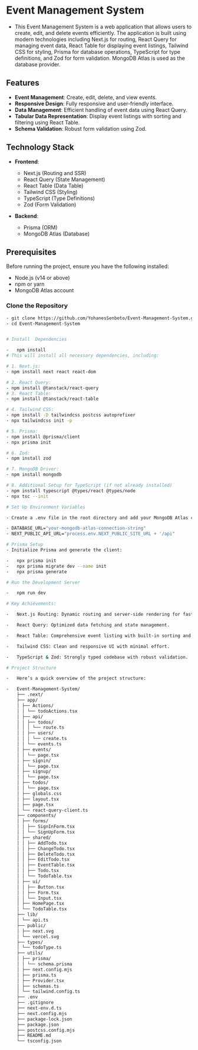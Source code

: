 # Event Management System

-   This Event Management System is a web application that allows users to create, edit, and delete events efficiently. The application is built using modern technologies including Next.js for routing, React Query for managing event data, React Table for displaying event listings, Tailwind CSS for styling, Prisma for database operations, TypeScript for type definitions, and Zod for form validation. MongoDB Atlas is used as the database provider.

## Features

-   **Event Management**: Create, edit, delete, and view events.
-   **Responsive Design**: Fully responsive and user-friendly interface.
-   **Data Management**: Efficient handling of event data using React Query.
-   **Tabular Data Representation**: Display event listings with sorting and filtering using React Table.
-   **Schema Validation**: Robust form validation using Zod.

## Technology Stack

-   **Frontend**:

    -   Next.js (Routing and SSR)
    -   React Query (State Management)
    -   React Table (Data Table)
    -   Tailwind CSS (Styling)
    -   TypeScript (Type Definitions)
    -   Zod (Form Validation)

-   **Backend**:
    -   Prisma (ORM)
    -   MongoDB Atlas (Database)

## Prerequisites

Before running the project, ensure you have the following installed:

-   Node.js (v14 or above)
-   npm or yarn
-   MongoDB Atlas account

### Clone the Repository

```bash
- git clone https://github.com/YohanesSenbeto/Event-Management-System.git
- cd Event-Management-System


# Install  Dependencies

-   npm install
# This will install all necessary dependencies, including:

# 1. Next.js:
- npm install next react react-dom

# 2. React Query:
- npm install @tanstack/react-query
# 3. React Table:
- npm install @tanstack/react-table

# 4. Tailwind CSS:
- npm install -D tailwindcss postcss autoprefixer
- npx tailwindcss init -p

# 5. Prisma:
- npm install @prisma/client
- npx prisma init

# 6. Zod:
- npm install zod

# 7. MongoDB Driver:
- npm install mongodb

# 8. Additional Setup for TypeScript (if not already installed)
- npm install typescript @types/react @types/node
- npx tsc --init

# Set Up Environment Variables

- Create a .env file in the root directory and add your MongoDB Atlas connection string:

- DATABASE_URL="your-mongodb-atlas-connection-string"
- NEXT_PUBLIC_API_URL="process.env.NEXT_PUBLIC_SITE_URL + '/api"

# Prisma Setup
- Initialize Prisma and generate the client:

-   npx prisma init
-   npx prisma migrate dev --name init
-   npx prisma generate

# Run the Development Server

-   npm run dev

# Key Achievements:

-   Next.js Routing: Dynamic routing and server-side rendering for fast and efficient navigation.

-   React Query: Optimized data fetching and state management.

-   React Table: Comprehensive event listing with built-in sorting and filtering.

-   Tailwind CSS: Clean and responsive UI with minimal effort.

-   TypeScript & Zod: Strongly typed codebase with robust validation.

# Project Structure

-   Here’s a quick overview of the project structure:

-   Event-Management-System/
    ├── .next/
    ├── app/
    │ ├── Actions/
    │ │ └── todoActions.tsx
    │ ├── api/
    │ │ ├── todos/
    │ │ │ └── route.ts
    │ │ ├── users/
    │ │ │ └── create.ts
    │ │ └── events.ts
    │ ├── events/
    │ │ └── page.tsx
    │ ├── signin/
    │ │ └── page.tsx
    │ ├── signup/
    │ │ └── page.tsx
    │ ├── todos/
    │ │ └── page.tsx
    │ ├── globals.css
    │ ├── layout.tsx
    │ ├── page.tsx
    │ └── react-query-client.ts
    ├── components/
    │ ├── forms/
    │ │ ├── SignInForm.tsx
    │ │ └── SignUpForm.tsx
    │ ├── shared/
    │ │ ├── AddTodo.tsx
    │ │ ├── ChangeTodo.tsx
    │ │ ├── DeleteTodo.tsx
    │ │ ├── EditTodo.tsx
    │ │ ├── EventTable.tsx
    │ │ ├── Todo.tsx
    │ │ └── TodoTable.tsx
    │ ├── ui/
    │ │ ├── Button.tsx
    │ │ ├── Form.tsx
    │ │ └── Input.tsx
    │ ├── HomePage.tsx
    │ └── TodoTable.tsx
    ├── lib/
    │ └── api.ts
    ├── public/
    │ ├── next.svg
    │ └── vercel.svg
    ├── types/
    │ └── todoType.ts
    ├── utils/
    │ ├── prisma/
    │ │ └── schema.prisma
    │ ├── next.config.mjs
    │ ├── prisma.ts
    │ ├── Provider.tsx
    │ ├── schemas.ts
    │ └── tailwind.config.ts
    ├── .env
    ├── .gitignore
    ├── next-env.d.ts
    ├── next.config.mjs
    ├── package-lock.json
    ├── package.json
    ├── postcss.config.mjs
    ├── README.md
    └── tsconfig.json
```
